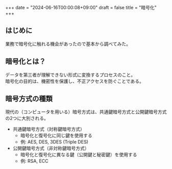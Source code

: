 +++
date = "2024-06-16T00:00:08+09:00"
draft = false
title = "暗号化"
+++


## はじめに

業務で暗号化に触れる機会があったので基本から調べてみた。

## 暗号化とは？

データを第三者が理解できない形式に変換するプロセスのこと。  
暗号化の目的は、機密性を保護し、不正アクセスを防ぐことである。  

## 暗号方式の種類

現代の（コンピュータを用いる）暗号方式は、共通鍵暗号方式と公開鍵暗号方式の2つに大別される。

- 共通鍵暗号方式（対称鍵暗号方式）
  - 暗号化と復号化に同じ鍵を使用する 
  - 例: AES, DES, 3DES (Triple DES)
- 公開鍵暗号方式（非対称鍵暗号方式）
  - 暗号化と復号化に異なる鍵（公開鍵と秘密鍵）を使用する
  - 例: RSA, ECC
